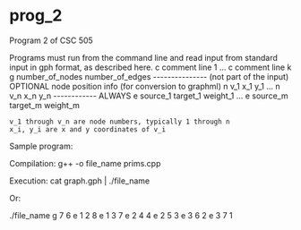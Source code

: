 # prog_2
Program 2 of CSC 505

Programs must run from the command line and read input from standard input in gph format, as described here.
        c comment line 1
        ...
        c comment line k
        g number_of_nodes number_of_edges
	  --------------- (not part of the input)
        OPTIONAL node position info (for conversion to graphml)
        n v_1 x_1 y_1
        ...
        n v_n x_n y_n
        ------------
        ALWAYS
        e source_1 target_1 weight_1
        ...
        e source_m target_m weight_m

    v_1 through v_n are node numbers, typically 1 through n
    x_i, y_i are x and y coordinates of v_i


Sample program: 

Compilation: g++ -o file_name prims.cpp

Execution: cat graph.gph | ./file_name

Or:

./file_name
g 7 6
e 1 2 8
e 1 3 7
e 2 4 4
e 2 5 3
e 3 6 2
e 3 7 1
